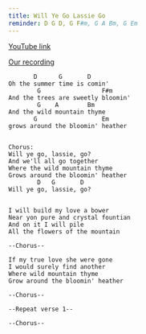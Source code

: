 ```yaml
---
title: Will Ye Go Lassie Go
reminder: D G D, G F#m, G A Bm, G Em
---
```


[YouTube link](https://www.youtube.com/watch?v=TV05CrUOaoc)

[Our recording](https://www.dropbox.com/s/bjotk8rtwn8q75z/Will%20Ye%20Go%2C%20Lassie%2C%20Go.m4a?dl=0)

```
       D      G       D
Oh the summer time is comin'
        G                 F#m
And the trees are sweetly bloomin'
        G    A        Bm
And the wild mountain thyme
       G                  Em
grows around the bloomin' heather


Chorus:
Will ye go, lassie, go?
And we'll all go together
Where the wild mountain thyme
Grows around the bloomin' heather
        D   G       D
Will ye go, lassie, go?


I will build my love a bower
Near yon pure and crystal fountian
And on it I will pile
All the flowers of the mountain

--Chorus--

If my true love she were gone
I would surely find another
Where wild mountain thyme
Grow around the bloomin' heather

--Chorus--

--Repeat verse 1--

--Chorus--
```
